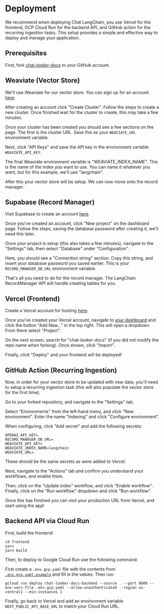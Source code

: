 # Deployment

We recommend when deploying Chat LangChain, you use Vercel for the frontend, GCP Cloud Run for the backend API, and GitHub action for the recurring ingestion tasks. This setup provides a simple and effective way to deploy and manage your application.

## Prerequisites

First, fork [chat-looker-docs](https://github.com/prabha-git/chat-looker-docs) to your GitHub account.

## Weaviate (Vector Store)

We'll use Weaviate for our vector store. You can sign up for an account [here](https://console.weaviate.cloud/).

After creating an account click "Create Cluster". Follow the steps to create a new cluster. Once finished wait for the cluster to create, this may take a few minutes.

Once your cluster has been created you should see a few sections on the page. The first is the cluster URL. Save this as your `WEAVIATE_URL` environment variable.

Next, click "API Keys" and save the API key in the environment variable `WEAVIATE_API_KEY`.

The final Weaviate environment variable is "WEAVIATE_INDEX_NAME". This is the name of the index you want to use. You can name it whatever you want, but for this example, we'll use "langchain".

After this your vector store will be setup. We can now move onto the record manager.

## Supabase (Record Manager)

Visit Supabase to create an account [here](https://supabase.com/dashboard).

Once you've created an account, click "New project" on the dashboard page.
Follow the steps, saving the database password after creating it, we'll need this later.

Once your project is setup (this also takes a few minutes), navigate to the "Settings" tab, then select "Database" under "Configuration".

Here, you should see a "Connection string" section. Copy this string, and insert your database password you saved earlier. This is your `RECORD_MANAGER_DB_URL` environment variable.

That's all you need to do for the record manager. The LangChain RecordManager API will handle creating tables for you.

## Vercel (Frontend)

Create a Vercel account for hosting [here](https://vercel.com/signup).

Once you've created your Vercel account, navigate to [your dashboard](https://vercel.com/) and click the button "Add New..." in the top right.
This will open a dropdown. From there select "Project".

On the next screen, search for "chat-looker-docs" (if you did not modify the repo name when forking). Once shown, click "Import".

Finally, click "Deploy" and your frontend will be deployed!

## GitHub Action (Recurring Ingestion)

Now, in order for your vector store to be updated with new data, you'll need to setup a recurring ingestion task (this will also populate the vector store for the first time).

Go to your forked repository, and navigate to the "Settings" tab.

Select "Environments" from the left-hand menu, and click "New environment". Enter the name "Indexing" and click "Configure environment".

When configuring, click "Add secret" and add the following secrets:

```
OPENAI_API_KEY=
RECORD_MANAGER_DB_URL=
WEAVIATE_API_KEY=
WEAVIATE_INDEX_NAME=langchain
WEAVIATE_URL=
```

These should be the same secrets as were added to Vercel.

Next, navigate to the "Actions" tab and confirm you understand your workflows, and enable them.

Then, click on the "Update index" workflow, and click "Enable workflow". Finally, click on the "Run workflow" dropdown and click "Run workflow".

Once this has finished you can visit your production URL from Vercel, and start using the app!

## Backend API via Cloud Run

First, build the frontend:

```shell
cd frontend
yarn
yarn build
```

Then, to deploy to Google Cloud Run use the following command:

First create a `.env.gcp.yaml` file with the contents from [`.env.gcp.yaml.example`](.env.gcp.yaml) and fill in the values. Then run:

```shell
gcloud run deploy chat-looker-docs-backend --source . --port 8000 --env-vars-file .env.gcp.yaml --allow-unauthenticated --region us-central1 --min-instances 1
```

Finally, go back to Vercel and add an environment variable `NEXT_PUBLIC_API_BASE_URL` to match your Cloud Run URL.